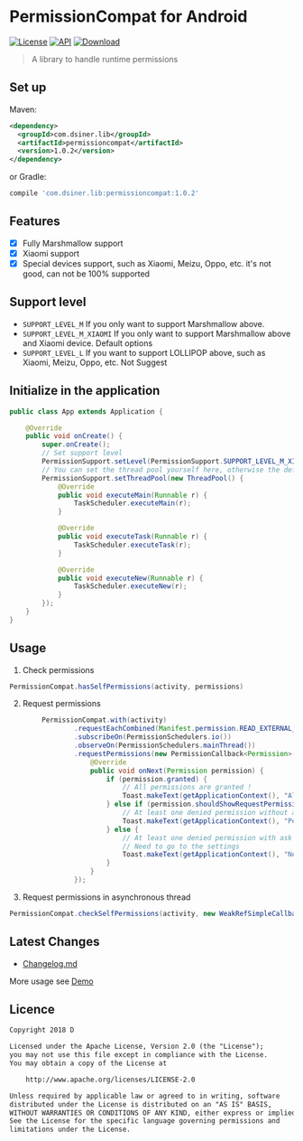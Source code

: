 # PermissionCompat for Android

[![License](https://img.shields.io/badge/license-Apache%202-green.svg)](https://www.apache.org/licenses/LICENSE-2.0)
[![API](https://img.shields.io/badge/API-9%2B-green.svg?style=flat)](https://android-arsenal.com/api?level=9)
[![Download](https://api.bintray.com/packages/dsiner/maven/permissioncompat/images/download.svg) ](https://bintray.com/dsiner/maven/permissioncompat/_latestVersion)

> A library to handle runtime permissions

## Set up
Maven:
```xml
<dependency>
  <groupId>com.dsiner.lib</groupId>
  <artifactId>permissioncompat</artifactId>
  <version>1.0.2</version>
</dependency>
```
or Gradle:
```groovy
compile 'com.dsiner.lib:permissioncompat:1.0.2'
```

## Features
- [x] Fully Marshmallow support
- [x] Xiaomi support
- [x] Special devices support, such as Xiaomi, Meizu, Oppo, etc. it's not good, can not be 100% supported

## Support level
- `SUPPORT_LEVEL_M` If you only want to support Marshmallow above.
- `SUPPORT_LEVEL_M_XIAOMI` If you only want to support Marshmallow above and Xiaomi device. Default options
- `SUPPORT_LEVEL_L` If you want to support LOLLIPOP above, such as Xiaomi, Meizu, Oppo, etc. Not Suggest

## Initialize in the application

```java
public class App extends Application {

    @Override
    public void onCreate() {
        super.onCreate();
        // Set support level
        PermissionSupport.setLevel(PermissionSupport.SUPPORT_LEVEL_M_XIAOMI);
        // You can set the thread pool yourself here, otherwise the default will be used.
        PermissionSupport.setThreadPool(new ThreadPool() {
            @Override
            public void executeMain(Runnable r) {
                TaskScheduler.executeMain(r);
            }

            @Override
            public void executeTask(Runnable r) {
                TaskScheduler.executeTask(r);
            }

            @Override
            public void executeNew(Runnable r) {
                TaskScheduler.executeNew(r);
            }
        });
    }
}
```

## Usage

1. Check permissions

```java
PermissionCompat.hasSelfPermissions(activity, permissions)
```

2. Request permissions

```java
        PermissionCompat.with(activity)
                .requestEachCombined(Manifest.permission.READ_EXTERNAL_STORAGE, Manifest.permission.WRITE_EXTERNAL_STORAGE)
                .subscribeOn(PermissionSchedulers.io())
                .observeOn(PermissionSchedulers.mainThread())
                .requestPermissions(new PermissionCallback<Permission>() {
                    @Override
                    public void onNext(Permission permission) {
                        if (permission.granted) {
                            // All permissions are granted !
                            Toast.makeText(getApplicationContext(), "All permissions are granted", Toast.LENGTH_SHORT).show();
                        } else if (permission.shouldShowRequestPermissionRationale) {
                            // At least one denied permission without ask never again
                            Toast.makeText(getApplicationContext(), "Permission without ask never again", Toast.LENGTH_SHORT).show();
                        } else {
                            // At least one denied permission with ask never again
                            // Need to go to the settings
                            Toast.makeText(getApplicationContext(), "Need to go to the settings", Toast.LENGTH_SHORT).show();
                        }
                    }
                });
```

3. Request permissions in asynchronous thread

```java
PermissionCompat.checkSelfPermissions(activity, new WeakRefSimpleCallback(activity), PERMISSIONS);
```

## Latest Changes
- [Changelog.md](CHANGELOG.md)

More usage see [Demo](app/src/main/java/com/d/permissioncompat/MainActivity.java)

## Licence

```txt
Copyright 2018 D

Licensed under the Apache License, Version 2.0 (the "License");
you may not use this file except in compliance with the License.
You may obtain a copy of the License at

    http://www.apache.org/licenses/LICENSE-2.0

Unless required by applicable law or agreed to in writing, software
distributed under the License is distributed on an "AS IS" BASIS,
WITHOUT WARRANTIES OR CONDITIONS OF ANY KIND, either express or implied.
See the License for the specific language governing permissions and
limitations under the License.
```
